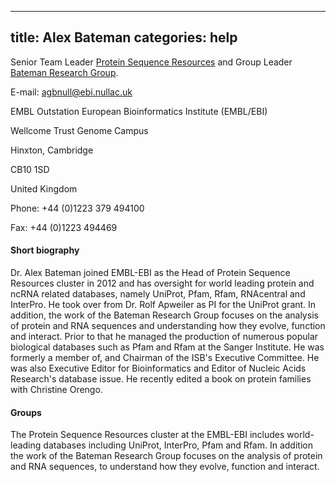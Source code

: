 
---
title: Alex Bateman
categories: help
---

Senior Team Leader [Protein Sequence Resources](http://www.ebi.ac.uk/about/people/alex%2Dbateman) and Group Leader [Bateman Research Group](http://www.ebi.ac.uk/research/bateman).

E-mail: agbnull@ebi.nullac.uk

EMBL Outstation European Bioinformatics Institute (EMBL/EBI)  
  
Wellcome Trust Genome Campus  
  
Hinxton, Cambridge  
  
CB10 1SD  
  
United Kingdom  
  
Phone: +44 (0)1223 379 494100  
  
Fax: +44 (0)1223 494469

#### Short biography

Dr. Alex Bateman joined EMBL-EBI as the Head of Protein Sequence Resources cluster in 2012 and has oversight for world leading protein and ncRNA related databases, namely UniProt, Pfam, Rfam, RNAcentral and InterPro. He took over from Dr. Rolf Apweiler as PI for the UniProt grant. In addition, the work of the Bateman Research Group focuses on the analysis of protein and RNA sequences and understanding how they evolve, function and interact. Prior to that he managed the production of numerous popular biological databases such as Pfam and Rfam at the Sanger Institute. He was formerly a member of, and Chairman of the ISB's Executive Committee. He was also Executive Editor for Bioinformatics and Editor of Nucleic Acids Research's database issue. He recently edited a book on protein families with Christine Orengo.

#### Groups

The Protein Sequence Resources cluster at the EMBL-EBI includes world-leading databases including UniProt, InterPro, Pfam and Rfam. In addition the work of the Bateman Research Group focuses on the analysis of protein and RNA sequences, to understand how they evolve, function and interact.
        